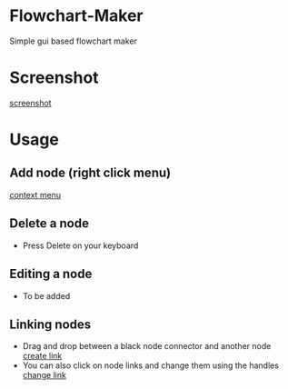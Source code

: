 # Flowchart-Maker
Simple gui based flowchart maker

# Screenshot
[screenshot](https://github.com/michael-gif/Flowchart-Maker/blob/main/images/screenshot.png)

# Usage
## Add node (right click menu)
[context menu](https://github.com/michael-gif/Flowchart-Maker/blob/main/images/context_menu.png)

## Delete a node
- Press Delete on your keyboard

## Editing a node
- To be added

## Linking nodes
- Drag and drop between a black node connector and another node
[create link](https://github.com/michael-gif/Flowchart-Maker/blob/main/images/create_link.png)
- You can also click on node links and change them using the handles
[change link](https://github.com/michael-gif/Flowchart-Maker/blob/main/images/change_link.png)